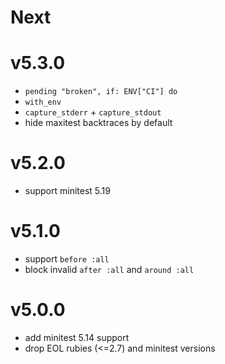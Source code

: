 # Next

# v5.3.0
- `pending "broken", if: ENV["CI"] do`
- `with_env`
- `capture_stderr` + `capture_stdout`
- hide maxitest backtraces by default

# v5.2.0
- support minitest 5.19

# v5.1.0
- support `before :all`
- block invalid `after :all` and `around :all`

# v5.0.0
- add minitest 5.14 support
- drop EOL rubies (<=2.7) and minitest versions
